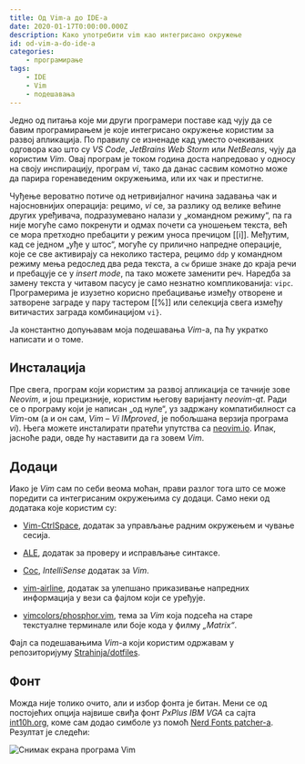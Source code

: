 ```yaml
---
title: Од Vim-а до IDE-а
date: 2020-01-17T0:00:00.000Z
description: Како употребити vim као интегрисано окружење
id: od-vim-a-do-ide-a
categories:
    - програмирање
tags: 
    - IDE
    - Vim
    - подешавања
---
```


Једно од питања које ми други програмери поставе кад чују да се бавим
програмирањем је које интегрисано окружење користим за развој апликација. По
правилу се изненаде кад уместо очекиваних одговора као што су _VS Code_,
_JetBrains Web Storm_ или _NetBeans_, чују да користим _Vim_. Овај програм је
током година доста напредовао у односу на своју инспирацију, програм _vi_, тако
да данас сасвим комотно може да парира горенаведеним окружењима, или их чак и
престигне. 

Чуђење вероватно потиче од нетривијалног начина задавања чак и најосновнијих
операција: рецимо, _vi_ се, за разлику од велике већине других уређивача,
подразумевано налази у „командном режиму“, па га није могуће само покренути и
одмах почети са уношењем текста, већ се мора претходно пребацити у режим уноса
пречицом [[i]]. Међутим, кад се једном „уђе у штос“, могуће су прилично напредне
операције, које се све активирају са неколико тастера, рецимо `ddp` у командном
режиму мења редослед два реда текста, а `cw` брише знаке до краја речи и
пребацује се у _insert mode_, па тако можете заменити реч. Наредба за замену
текста у читавом пасусу је само незнатно компликованија: `vipc`. Програмерима је
изузетно корисно пребацивање између отворене и затворене заграде у пару тастером
[[%]] или селекција свега између витичастих заграда комбинацијом `vi}`.

Ја константно допуњавам моја подешавања _Vim_-а, па ћу укратко написати и о
томе.

## Инсталација

Пре свега, програм који користим за развој апликација се тачније зове _Neovim_,
и још прецизније, користим његову варијанту _neovim-qt_. Ради се о програму који
је написан „од нуле“, уз задржану компатибилност са _Vim_-ом (а и он сам, _Vim_
– _Vi IMproved_, је побољшана верзија програма _vi_). Њега можете инсталирати
пратећи упутства са [neovim.io](https://neovim.io). Ипак, јасноће ради, овде ћу
наставити да га зовем _Vim_.

## Додаци

Иако је _Vim_ сам по себи веома моћан, прави разлог тога што се може поредити са
интегрисаним окружењима су додаци. Само неки од додатака које користим су:

- [Vim-CtrlSpace](https://github.com/vim-ctrlspace/vim-ctrlspace), додатак за
  управљање радним окружењем и чување сесија.

- [ALE](https://github.com/dense-analysis/ale), додатак за проверу и исправљање
  синтаксе.

- [Coc](https://github.com/neoclide/coc.nvim), _IntelliSense_ додатак за _Vim_.

- [vim-airline](https://github.com/vim-airline/vim-airline), додатак за
  улепшано приказивање напредних информација у вези са фајлом који се уређује.

- [vimcolors/phosphor.vim](https://github.com/elmindreda/vimcolors), тема за
  _Vim_ која подсећа на старе текстуалне терминале или боје кода у филму
  _„Matrix“_.

Фајл са подешавањима _Vim_-а који користим одржавам у репозиторијуму
[Strahinja/dotfiles](https://github.com/Strahinja/dotfiles).

## Фонт

Можда није толико очито, али и избор фонта је битан.  Мени се од постојећих
опција највише свиђа фонт _PxPlus IBM VGA_ са сајта
[int10h.org](https://int10h.org/oldschool-pc-fonts/fontlist/), коме сам додао
симболе уз помоћ [Nerd Fonts patcher-а](https://www.nerdfonts.com). Резултат је
следећи:

![Снимак екрана програма Vim](/blog/img/20200117-01.png)

